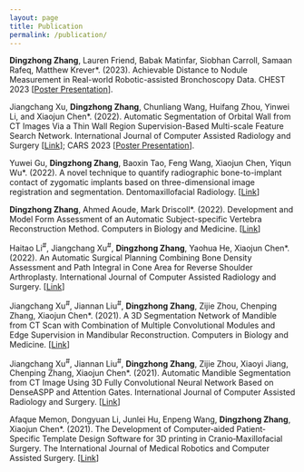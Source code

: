 ```yaml
---
layout: page
title: Publication
permalink: /publication/
---
```


**Dingzhong Zhang**, Lauren Friend, Babak Matinfar, Siobhan Carroll, Samaan Rafeq, Matthew Krever*. (2023). Achievable Distance to Nodule Measurement in Real-world Robotic-assisted Bronchoscopy Data. CHEST 2023 [[Poster Presentation](http://dx.doi.org/10.1016/j.chest.2023.07.2686)].

Jiangchang Xu, **Dingzhong Zhang**, Chunliang Wang, Huifang Zhou, Yinwei Li, and Xiaojun Chen*. (2022). Automatic Segmentation of Orbital Wall from CT Images Via a Thin Wall Region Supervision-Based Multi-scale Feature Search Network. International Journal of Computer Assisted Radiology and Surgery [[Link](https://doi.org/10.1007/s11548-023-02924-z)]; CARS 2023 [[Poster Presentation](https://www.cars-int.org/cars-2023/scientific-program/program/)].

Yuwei Gu, **Dingzhong Zhang**, Baoxin Tao, Feng Wang, Xiaojun Chen, Yiqun Wu*. (2022). A novel technique to quantify radiographic bone-to-implant contact of zygomatic implants based on three-dimensional image registration and segmentation. Dentomaxillofacial Radiology. [[Link](https://doi.org/10.1259/dmfr.20220210)]

**Dingzhong Zhang**, Ahmed Aoude, Mark Driscoll*. (2022). Development and Model Form Assessment of an Automatic Subject-specific Vertebra Reconstruction Method. Computers in Biology and Medicine. [[Link](https://doi.org/10.1016/j.compbiomed.2022.106158)]

Haitao Li<sup>#</sup>, Jiangchang Xu<sup>#</sup>, **Dingzhong Zhang**, Yaohua He, Xiaojun Chen*. (2022). An Automatic Surgical Planning Combining Bone Density Assessment and Path Integral in Cone Area for Reverse Shoulder Arthroplasty. International Journal of Computer Assisted Radiology and Surgery. [[Link](https://doi.org/10.1007/s11548-022-02633-z)]

Jiangchang Xu<sup>#</sup>, Jiannan Liu<sup>#</sup>, **Dingzhong Zhang**, Zijie Zhou, Chenping Zhang, Xiaojun Chen*. (2021). A 3D Segmentation Network of Mandible from CT Scan with Combination of Multiple Convolutional Modules and Edge Supervision in Mandibular Reconstruction. Computers in Biology and Medicine. [[Link](https://doi.org/10.1016/j.compbiomed.2021.104925)]

Jiangchang Xu<sup>#</sup>, Jiannan Liu<sup>#</sup>, **Dingzhong Zhang**, Zijie Zhou, Xiaoyi Jiang, Chenping Zhang, Xiaojun Chen*. (2021). Automatic Mandible Segmentation from CT Image Using 3D Fully Convolutional Neural Network Based on DenseASPP and Attention Gates. International Journal of Computer Assisted Radiology and Surgery. [[Link](https://doi.org/10.1007/s11548-021-02447-5)]

Afaque Memon, Dongyuan Li, Junlei Hu, Enpeng Wang, **Dingzhong Zhang**, Xiaojun Chen*. (2021). The Development of Computer‐aided Patient‐Specific Template Design Software for 3D printing in Cranio‐Maxillofacial Surgery. The International Journal of Medical Robotics and Computer Assisted Surgery. [[Link](https://doi.org/10.1002/rcs.2243)]